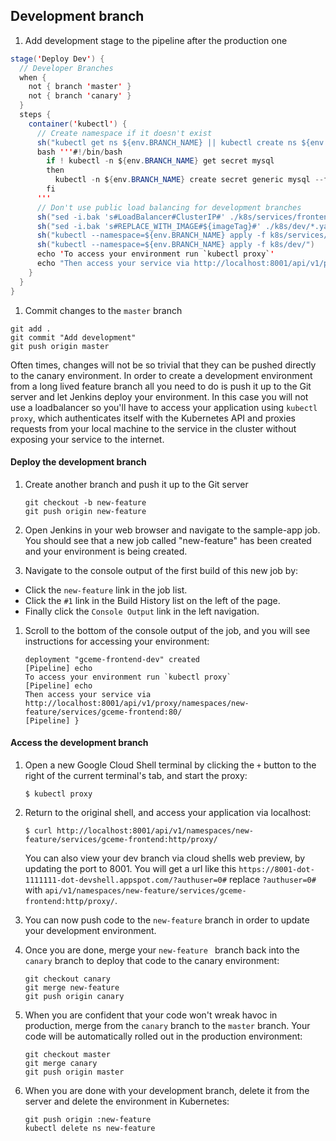 Development branch
------------------

1. Add development stage to the pipeline after the production one

  ```java
  stage('Deploy Dev') {
    // Developer Branches
    when {
      not { branch 'master' }
      not { branch 'canary' }
    }
    steps {
      container('kubectl') {
        // Create namespace if it doesn't exist
        sh("kubectl get ns ${env.BRANCH_NAME} || kubectl create ns ${env.BRANCH_NAME}")
        bash '''#!/bin/bash
          if ! kubectl -n ${env.BRANCH_NAME} get secret mysql
          then
            kubectl -n ${env.BRANCH_NAME} create secret generic mysql --from-literal=password=root
          fi
        '''
        // Don't use public load balancing for development branches
        sh("sed -i.bak 's#LoadBalancer#ClusterIP#' ./k8s/services/frontend.yaml")
        sh("sed -i.bak 's#REPLACE_WITH_IMAGE#${imageTag}#' ./k8s/dev/*.yaml")
        sh("kubectl --namespace=${env.BRANCH_NAME} apply -f k8s/services/")
        sh("kubectl --namespace=${env.BRANCH_NAME} apply -f k8s/dev/")
        echo 'To access your environment run `kubectl proxy`'
        echo "Then access your service via http://localhost:8001/api/v1/proxy/namespaces/${env.BRANCH_NAME}/services/${feSvcName}:80/"
      }
    }     
  }
  ```

1. Commit changes to the `master` branch

  ```
  git add .
  git commit "Add development"
  git push origin master
  ```

Often times, changes will not be so trivial that they can be pushed directly to the canary environment. In order to create a development environment from a long lived feature branch all you need to do is push it up to the Git server and let Jenkins deploy your environment. In this case you will not use a loadbalancer so you'll have to access your application using `kubectl proxy`, which authenticates itself with the Kubernetes API and proxies requests from your local machine to the service in the cluster without exposing your service to the internet.


#### Deploy the development branch

1. Create another branch and push it up to the Git server

   ```
   git checkout -b new-feature
   git push origin new-feature
   ```

1. Open Jenkins in your web browser and navigate to the sample-app job. You should see that a new job called "new-feature" has been created and your environment is being created.

1. Navigate to the console output of the first build of this new job by:

  * Click the `new-feature` link in the job list.
  * Click the `#1` link in the Build History list on the left of the page.
  * Finally click the `Console Output` link in the left navigation.

1. Scroll to the bottom of the console output of the job, and you will see instructions for accessing your environment:

   ```
   deployment "gceme-frontend-dev" created
   [Pipeline] echo
   To access your environment run `kubectl proxy`
   [Pipeline] echo
   Then access your service via http://localhost:8001/api/v1/proxy/namespaces/new-feature/services/gceme-frontend:80/
   [Pipeline] }
   ```

#### Access the development branch

1. Open a new Google Cloud Shell terminal by clicking the `+` button to the right of the current terminal's tab, and start the proxy:

   ```
   $ kubectl proxy
   ```

1. Return to the original shell, and access your application via localhost:

   ```
   $ curl http://localhost:8001/api/v1/namespaces/new-feature/services/gceme-frontend:http/proxy/
   ```

   You can also view your dev branch via cloud shells web preview, by updating the port to 8001. You will get a url like this `https://8001-dot-1111111-dot-devshell.appspot.com/?authuser=0#` replace `?authuser=0#` with `api/v1/namespaces/new-feature/services/gceme-frontend:http/proxy/`.

1. You can now push code to the `new-feature` branch in order to update your development environment.

1. Once you are done, merge your `new-feature ` branch back into the  `canary` branch to deploy that code to the canary environment:

   ```
   git checkout canary
   git merge new-feature
   git push origin canary
   ```

1. When you are confident that your code won't wreak havoc in production, merge from the `canary` branch to the `master` branch. Your code will be automatically rolled out in the production environment:

   ```
   git checkout master
   git merge canary
   git push origin master
   ```

1. When you are done with your development branch, delete it from the server and delete the environment in Kubernetes:

   ```
   git push origin :new-feature
   kubectl delete ns new-feature
   ```
